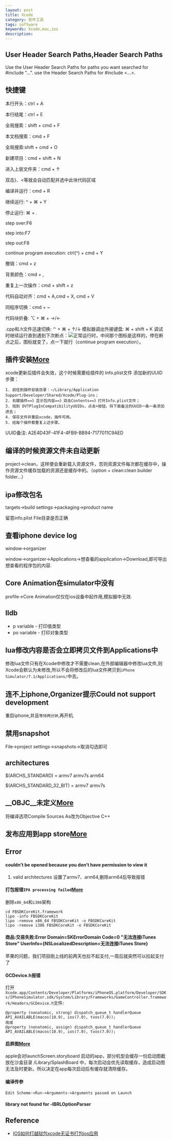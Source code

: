 ```yaml
---
layout: post
title: Xcode
category: 软件工具
tags: software
keywords: Xcode,mac,ios
description: 
---
```

## User Header Search Paths,Header Search Paths
 
   Use the User Header Search Paths for paths you want searched for #include "...".
   use the Header Search Paths for #include <...>.
   
## 快捷键

  
本行开头：ctrl + A

本行结尾：ctrl + E

全局搜索：shift + cmd + F

本文档搜索：cmd + F

全局搜索:shift + cmd + O

新建项目：cmd + shift + N

进入上层文件夹：cmd + ↑

双击}、\<等就会自动匹配并选中此块代码区域

编译并运行：cmd + R

继续运行: ^ + ⌘ + Y

停止运行: ⌘ + .

step over:F6

step into:F7

step out:F8 

continue program execution: ctrl(^) + cmd + Y

撤销：cmd + z

背景颜色：cmd + ,

重复上一次操作：cmd + shift + z

代码自动对齐：cmd + A,cmd + X, cmd + V

同程序切换：cmd + ~

代码块折叠: ⌥ + ⌘ + →/←

.cpp和.h文件迅速切换: ⌃ + ⌘ + ↑/↓
模拟器调出外接键盘:  ⌘ + shift + K
调试时继续运行直到遇到下次断点：![](webkit-fake-url://B9105FB6-B380-40CD-AB4C-D0EDA7CBD734/image.tiff)正常运行时，中间那个图标是这样的，停在断点之后，图标就变了，点一下就行（continue
program execution）。

## 插件安装[More](http://www.tuicool.com/articles/NZFNZ3N)

xcode更新后插件会失效，这个时候需要给插件的 Info.plist文件 添加新的UUID
步骤：

```
1. 前往到插件安装目录：~/Library/Application Support/Developer/Shared/Xcode/Plug-ins；
2. 右键插件==》显示包内容==》双击Contents==》打开Info.plist文件；
3. 找到 DVTPlugInCompatibilityUUIDs，点击+按钮，将下面备注的UUID一条一条添加进去；
4. 保存文件并重启xcode，插件可用。
5. 给每个插件都重复上述步骤。
```

UUID备注:
A2E4D43F-41F4-4FB9-BB94-7177011C9AED

## 编译的时候资源文件未自动更新

project-\>clean，这样便会重新载入资源文件，否则资源文件每次都在缓存中，操作资源文件缓存加载的资源还是缓存中的。（option +
clean:clean builder folder…）

## ipa修改包名

targets-\>build settings-\>packaging-\>product name

留意info.plist File目录是否正确


## 查看iphone device log
window->organizer

window->organizer->Applications->想查看的application->Download,即可导出想查看的程序包的内容.

## Core Animation在simulator中没有
profile->Core Animation仅仅在ios设备中起作用,模拟器中无效.

## lldb
* p variable - 打印值类型
* po variable - 打印对象类型

## lua修改内容是否会立即拷贝文件到Applications中
修改lua文件只有在Xcode中修改才不需要clean,在外部编辑器中修改lua文件,则Xcode会默认为未修改,所以不会将修改后的lua文件拷贝到`iPhone Simulator/7.1/Applications/`中去。

## 连不上iphone,Organizer提示Could not support development
重启iphone,并且`等待两分钟`,再开机.

## 禁用snapshot
File->project settings->snapshots->取消勾选即可

## architectures
$(ARCHS_STANDARD) = armv7 armv7s arm64

$(ARCHS_STANDARD_32_BIT) = armv7 armv7s
## \_\_OBJC__未定义[More](http://www.cnblogs.com/biosli/archive/2011/04/30/Mixing_Objective-C_and_Cplusplus_in_iPhone_Development.html)
将编译选项Compile Sources As改为Objective C++


## 发布应用到app store[More](http://www.jianshu.com/p/ff3b8a5fff9c)


## Error

#### couldn’t be opened because you don’t have permission to view it

1. valid architectures 设置了armv7、arm64,删除arm64后导致报错

#### 打包报错`IPA processing failed`[More](https://www.jianshu.com/p/c7e0a52efd1a)

删除`x86_64`和`i386`架构
```
cd FBSDKCoreKit.framework
lipo -info FBSDKCoreKit
lipo -remove x86_64 FBSDKCoreKit -o FBSDKCoreKit
lipo -remove i386 FBSDKCoreKit -o FBSDKCoreKit
```

#### 商品:交易失败:Error Domain=SKErrorDomain Code=0 "无法连接iTunes Store" UserInfo={NSLocalizedDescription=无法连接iTunes Store}

苹果的问题，我们项目刚上线的前两天也拉不起支付,一周后就突然可以拉起支付了

#### GCDevice.h报错

打开`Xcode.app/Contents/Developer/Platforms/iPhoneOS.platform/Developer/SDKs/IPhoneSimulator.sdk/System/Library/Frameworks/GameController.framework/Headers/GCDevice.h`文件:
```
@property (nonatomic, strong) dispatch_queue_t handlerQueue API_AVAILABLE(macos(10.9), ios(7.0), tvos(7.0));
改成
@property (nonatomic, assign) dispatch_queue_t handlerQueue API_AVAILABLE(macos(10.9), ios(7.0), tvos(7.0));
```


#### 启屏图[More](https://juejin.im/post/6844904047435055118)

apple会对launchScreen.storyboard 启动的app，部分机型会缓存一份启动图截放在沙盒目录 /Library/SplashBoard 中，每次启动会优先读取缓存，造成启动图无法及时更新。所以决定在app每次启动后有缓存就清除缓存。

#### 编译传参

```
Edit Scheme->Run->Arguments->Arguments passed on Launch
```


#### library not found for -lBRLOptionParser

## Reference

* [IOS如何打越狱包xcode无证书打包ios应用](https://www.cnblogs.com/yzeng/p/8519492.html)